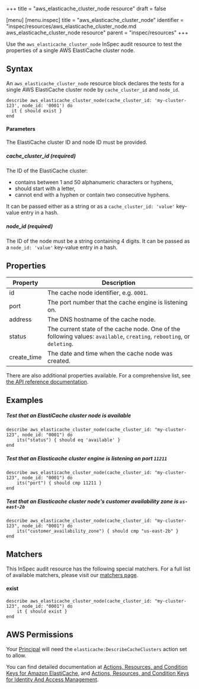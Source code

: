 +++
title = "aws_elasticache_cluster_node resource"
draft = false

[menu]
  [menu.inspec]
    title = "aws_elasticache_cluster_node"
    identifier = "inspec/resources/aws_elasticache_cluster_node.md aws_elasticache_cluster_node resource"
    parent = "inspec/resources"
+++


Use the `aws_elasticache_cluster_node` InSpec audit resource to test the properties of a single AWS ElastiCache cluster node.

## Syntax

An `aws_elasticache_cluster_node` resource block declares the tests for a single AWS ElastiCache cluster node by `cache_cluster_id`  and `node_id`.

    describe aws_elasticache_cluster_node(cache_cluster_id: 'my-cluster-123', node_id: '0001') do
      it { should exist }
    end

#### Parameters

The ElastiCache cluster ID and node ID must be provided.

##### cache\_cluster\_id _(required)_

The ID of the ElastiCache cluster:
 - contains between 1 and 50 alphanumeric characters or hyphens, 
 - should start with a letter, 
 - cannot end with a hyphen or contain two consecutive hyphens.
 
It can be passed either as a string or as a `cache_cluster_id: 'value'` key-value entry in a hash.

##### node\_id _(required)_

The ID of the node must be a string containing 4 digits. It can be passed as a `node_id: 'value'` key-value entry in a hash.

## Properties

|Property               | Description |
| ---                   | --- |
|id                     | The cache node identifier, e.g. `0001`.|
|port                   | The port number that the cache engine is listening on. |
|address                | The DNS hostname of the cache node. |
|status                 | The current state of the cache node. One of the following values: `available`, `creating`, `rebooting`, or `deleting`. |
|create\_time           | The date and time when the cache node was created. |

There are also additional properties available. For a comprehensive list, see [the API reference documentation](https://docs.aws.amazon.com/AmazonElastiCache/latest/APIReference/API_CacheNode.html).

## Examples

##### Test that an ElastiCache cluster node is available

    describe aws_elasticache_cluster_node(cache_cluster_id: "my-cluster-123", node_id: "0001") do
        its("status") { should eq 'available' }
    end

##### Test that an Elasticache cluster engine is listening on port `11211`

    describe aws_elasticache_cluster_node(cache_cluster_id: "my-cluster-123", node_id: "0001") do
        its("port") { should cmp 11211 }
    end
    
##### Test that an Elasticache cluster node's customer availability zone is `us-east-2b`

    describe aws_elasticache_cluster_node(cache_cluster_id: "my-cluster-123", node_id: "0001") do
        its("customer_availability_zone") { should cmp "us-east-2b" }
    end
    
## Matchers

This InSpec audit resource has the following special matchers. For a full list of available matchers, please visit our [matchers page](https://www.inspec.io/docs/reference/matchers/).

   
#### exist

    describe aws_elasticache_cluster_node(cache_cluster_id: "my-cluster-123", node_id: "0001") do
        it { should exist }
    end
    
## AWS Permissions

Your [Principal](https://docs.aws.amazon.com/IAM/latest/UserGuide/intro-structure.html#intro-structure-principal) will need the `elasticache:DescribeCacheClusters` action set to allow.

You can find detailed documentation at [Actions, Resources, and Condition Keys for Amazon ElastiCache](https://docs.aws.amazon.com/IAM/latest/UserGuide/list_amazonelasticache.html), and [Actions, Resources, and Condition Keys for Identity And Access Management](https://docs.aws.amazon.com/IAM/latest/UserGuide/list_identityandaccessmanagement.html).